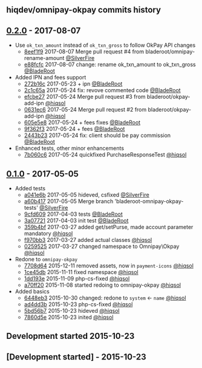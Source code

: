 hiqdev/omnipay-okpay commits history
------------------------------------

## [0.2.0] - 2017-08-07

- Use `ok_txn_amount` instead of `ok_txn_gross` to follow OkPay API changes
    - [8eef1f9] 2017-08-07 Merge pull request #4 from bladeroot/omnipay-rename-amount [@SilverFire]
    - [e88fcfc] 2017-08-07 change: rename ok_txn_amount to ok_txn_gross [@BladeRoot]
- Added IPN and fees support
    - [272b16c] 2017-05-23 + ipn [@BladeRoot]
    - [2c1c65a] 2017-05-24 fix: revove commented code [@BladeRoot]
    - [efcbe27] 2017-05-24 Merge pull request #3 from bladeroot/okpay-add-ipn [@hiqsol]
    - [0631ec6] 2017-05-24 Merge pull request #2 from bladeroot/okpay-add-ipn [@hiqsol]
    - [605e5e8] 2017-05-24 + fees fixes [@BladeRoot]
    - [9f362f3] 2017-05-24 + fees [@BladeRoot]
    - [2443b23] 2017-05-24 fix: client should be pay commission [@BladeRoot]
- Enhanced tests, other minor enhancements
    - [7b060c6] 2017-05-24 quickfixed PurchaseResponseTest [@hiqsol]

## [0.1.0] - 2017-05-05

- Added tests
    - [a041e6b] 2017-05-05 hideved, csfixed [@SilverFire]
    - [a60b417] 2017-05-05 Merge branch 'bladeroot-omnipay-okpay-tests' [@SilverFire]
    - [9cfd609] 2017-04-03 tests [@BladeRoot]
    - [3a07721] 2017-04-03 init test [@BladeRoot]
    - [359b4bf] 2017-03-27 added get/setPurse, made account parameter mandatory [@hiqsol]
    - [f970bb3] 2017-03-27 added actual classes [@hiqsol]
    - [0259525] 2017-03-27 changed namespace to Omnipay\\Okpay [@hiqsol]
- Redone to `omnipay-okpay`
    - [7708d64] 2015-12-11 removed assets, now in `payment-icons` [@hiqsol]
    - [1ce45db] 2015-11-11 fixed namespace [@hiqsol]
    - [1dd193e] 2015-11-09 php-cs-fixed [@hiqsol]
    - [a70ff20] 2015-11-08 started redoing to omnipay-okpay [@hiqsol]
- Added basics
    - [6448eb3] 2015-10-30 changed: redone to `system` <- `name` [@hiqsol]
    - [ad4dd3b] 2015-10-23 php-cs-fixed [@hiqsol]
    - [5bd56b7] 2015-10-23 hideved [@hiqsol]
    - [7860d5e] 2015-10-23 inited [@hiqsol]
## Development started 2015-10-23

## [Development started] - 2015-10-23

[@hiqsol]: https://github.com/hiqsol
[sol@hiqdev.com]: https://github.com/hiqsol
[@SilverFire]: https://github.com/SilverFire
[d.naumenko.a@gmail.com]: https://github.com/SilverFire
[@tafid]: https://github.com/tafid
[andreyklochok@gmail.com]: https://github.com/tafid
[@BladeRoot]: https://github.com/BladeRoot
[bladeroot@gmail.com]: https://github.com/BladeRoot
[7708d64]: https://github.com/hiqdev/omnipay-okpay/commit/7708d64
[1ce45db]: https://github.com/hiqdev/omnipay-okpay/commit/1ce45db
[1dd193e]: https://github.com/hiqdev/omnipay-okpay/commit/1dd193e
[a70ff20]: https://github.com/hiqdev/omnipay-okpay/commit/a70ff20
[6448eb3]: https://github.com/hiqdev/omnipay-okpay/commit/6448eb3
[ad4dd3b]: https://github.com/hiqdev/omnipay-okpay/commit/ad4dd3b
[5bd56b7]: https://github.com/hiqdev/omnipay-okpay/commit/5bd56b7
[7860d5e]: https://github.com/hiqdev/omnipay-okpay/commit/7860d5e
[a60b417]: https://github.com/hiqdev/omnipay-okpay/commit/a60b417
[9cfd609]: https://github.com/hiqdev/omnipay-okpay/commit/9cfd609
[3a07721]: https://github.com/hiqdev/omnipay-okpay/commit/3a07721
[359b4bf]: https://github.com/hiqdev/omnipay-okpay/commit/359b4bf
[f970bb3]: https://github.com/hiqdev/omnipay-okpay/commit/f970bb3
[0259525]: https://github.com/hiqdev/omnipay-okpay/commit/0259525
[Under development]: https://github.com/hiqdev/omnipay-okpay/compare/0.1.0...HEAD
[a041e6b]: https://github.com/hiqdev/omnipay-okpay/commit/a041e6b
[0.1.0]: https://github.com/hiqdev/omnipay-okpay/releases/tag/0.1.0
[8eef1f9]: https://github.com/hiqdev/omnipay-okpay/commit/8eef1f9
[e88fcfc]: https://github.com/hiqdev/omnipay-okpay/commit/e88fcfc
[7b060c6]: https://github.com/hiqdev/omnipay-okpay/commit/7b060c6
[efcbe27]: https://github.com/hiqdev/omnipay-okpay/commit/efcbe27
[0631ec6]: https://github.com/hiqdev/omnipay-okpay/commit/0631ec6
[605e5e8]: https://github.com/hiqdev/omnipay-okpay/commit/605e5e8
[9f362f3]: https://github.com/hiqdev/omnipay-okpay/commit/9f362f3
[2443b23]: https://github.com/hiqdev/omnipay-okpay/commit/2443b23
[2c1c65a]: https://github.com/hiqdev/omnipay-okpay/commit/2c1c65a
[272b16c]: https://github.com/hiqdev/omnipay-okpay/commit/272b16c
[0.2.0]: https://github.com/hiqdev/omnipay-okpay/compare/0.1.0...0.2.0
